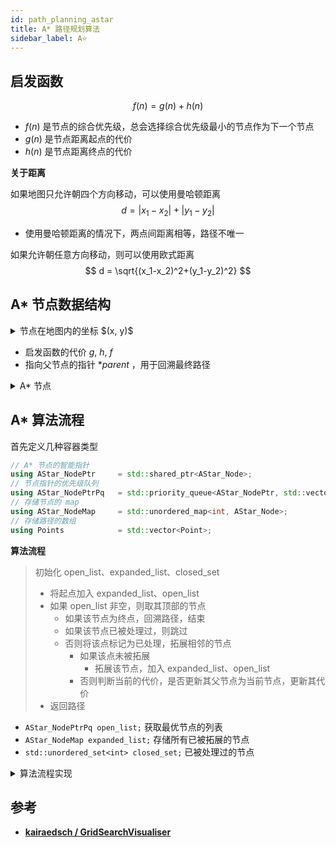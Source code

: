 ```yaml
---
id: path_planning_astar
title: A* 路径规划算法
sidebar_label: A⭐
---
```




## 启发函数
$$
f(n) = g(n) + h(n)
$$

- $f(n)$ 是节点的综合优先级，总会选择综合优先级最小的节点作为下一个节点
- $g(n)$ 是节点距离起点的代价
- $h(n)$ 是节点距离终点的代价

**关于距离**

如果地图只允许朝四个方向移动，可以使用曼哈顿距离
$$
d = \lvert x_1-x_2\rvert+\lvert y_1-y_2\rvert
$$
- 使用曼哈顿距离的情况下，两点间距离相等，路径不唯一

如果允许朝任意方向移动，则可以使用欧式距离
$$
d = \sqrt{(x_1-x_2)^2+(y_1-y_2)^2}
$$

## A* 节点数据结构
<details>
<summary> 节点在地图内的坐标 $(x, y)$</summary>

``` cpp
class Point {
public:
    int x = 0, y = 0;
    Point() = default;
    Point(int x, int y) : x(x), y(y) {}
    Point operator+(const Point &other) const {
        return {x + other.x, y + other.y};
    }
};
```
</details>

- 启发函数的代价 $g,~h,~f$
- 指向父节点的指针 $*parent$ ，用于回溯最终路径

<details>
<summary> A* 节点</summary>

``` cpp
class AStar_Node : public Point {
    using AStar_NodePtr = std::shared_ptr<AStar_Node>;
public:
    float g = 0;
    float h = 0;
    AStar_NodePtr parent = nullptr;

    AStar_Node() = default;
    explicit
    AStar_Node(int _x, int _y, float _g, float _h, AStar_NodePtr _parent) :
            Point(_x, _y), g(_g), h(_h), parent(std::move(_parent)) {}

    float f() const { return g + h; }

    struct Comparators {
        bool operator()(const AStar_NodePtr& a, const AStar_NodePtr& b) const {
            if (std::fabs(a->f() - b->f()) > 1e-6) {
                return a->f() > b->f();
            }
            return a->g > b->g;
        }
    };
    bool operator==(const AStar_Node &other) const { return x == other.x && y == other.y; }
};
```
</details>

## A* 算法流程

首先定义几种容器类型
``` cpp
// A* 节点的智能指针
using AStar_NodePtr     = std::shared_ptr<AStar_Node>;
// 节点指针的优先级队列
using AStar_NodePtrPq   = std::priority_queue<AStar_NodePtr, std::vector<AStar_NodePtr>, AStar_Node::Comparators>;
// 存储节点的 map
using AStar_NodeMap     = std::unordered_map<int, AStar_Node>;
// 存储路径的数组
using Points            = std::vector<Point>;
```

**算法流程**

> 初始化 open_list、expanded_list、closed_set
> - 将起点加入 expanded_list、open_list
> - 如果 open_list 非空，则取其顶部的节点
>   - 如果该节点为终点，回溯路径，结束
>   - 如果该节点已被处理过，则跳过
>   - 否则将该点标记为已处理，拓展相邻的节点
>     - 如果该点未被拓展
>       - 拓展该节点，加入 expanded_list、open_list
>     - 否则判断当前的代价，是否更新其父节点为当前节点，更新其代价
> - 返回路径

- `AStar_NodePtrPq open_list;` 获取最优节点的列表
- `AStar_NodeMap expanded_list;` 存储所有已被拓展的节点
- `std::unordered_set<int> closed_set;` 已被处理过的节点

<details>
<summary> 算法流程实现</summary>

``` cpp
AStar_Planner::Points
AStar_Planner::astar_Plan(const int start_x, const int start_y, const int goal_x, const int goal_y) const {
    Points          path          = Points();
    AStar_NodePtr   p_curr_node   = nullptr;
    AStar_NodePtrPq open_list     = AStar_NodePtrPq();
    AStar_NodeMap   expanded_list = AStar_NodeMap();
    std::unordered_set<int> closed_set;
    auto coord_2_Idx = [&](int x, int y) -> int {
        return x + y * map_ptr_->cols();
    };
    expanded_list[coord_2_Idx(start_x, start_y)] = AStar_Node(start_x, start_y, 0, euclidean_Distance(start_x, start_y, goal_x, goal_y), nullptr);
    open_list.emplace(std::make_shared<AStar_Node>(expanded_list[coord_2_Idx(start_x, start_y)]));
    while (!open_list.empty()) {
        p_curr_node = open_list.top();
        open_list.pop();
        const int x = p_curr_node->x;
        const int y = p_curr_node->y;
        if (closed_set.find(coord_2_Idx(x, y)) != closed_set.end()) {
            continue;
        }
        closed_set.insert(coord_2_Idx(x, y));
        if (x == goal_x && y == goal_y) {
            while (p_curr_node != nullptr) {
                path.emplace_back(p_curr_node->x, p_curr_node->y);
                p_curr_node = p_curr_node->parent;
            }
            break;
        }
        // expand node
        for (const auto i : N8_DIR) {
            int n_x = x + i[0];
            int n_y = y + i[1];
            if (!map_ptr_->is_Point_Valid(n_x, n_y) || !map_ptr_->is_Point_Free(n_x, n_y)) {
                continue;
            }
            int idx = coord_2_Idx(n_x, n_y);
            auto g = p_curr_node->g + static_cast<float>(std::hypot(i[0], i[1]));
            auto h = euclidean_Distance(n_x, n_y, goal_x, goal_y);
            if (expanded_list.find(idx) == expanded_list.end()) {
                expanded_list[idx] = AStar_Node(n_x, n_y, g, h, p_curr_node);
                open_list.emplace(std::make_shared<AStar_Node>(expanded_list[idx]));
            } else {
                if (g < expanded_list[idx].g) {
                    expanded_list[idx].g = g;
                    expanded_list[idx].parent = p_curr_node;
                }
            }
        }
    }
    return path;
}
```
</details>

## 参考
- **[kairaedsch / GridSearchVisualiser](https://github.com/kairaedsch/GridSearchVisualiser)**